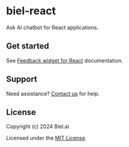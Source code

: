 # biel-react

Ask AI chatbot for React applications.

## Get started

See [Feedback widget for React](https://docs.biel.ai/installation/react) documentation.

## Support

Need assistance? [Contact us](https://docs.biel.ai/support) for help.

## License

Copyright (c) 2024 Biel.ai

Licensed under the [MIT License](LICENSE.md).
